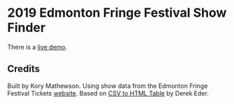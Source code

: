 # 2019 Edmonton Fringe Festival Show Finder

There is a [live demo](https://korymath.github.io/fringe-finder/).

## Credits

Built by Kory Mathewson. Using show data from the Edmonton Fringe Festival Tickets [website](http://tickets.fringetheatre.ca). Based on [CSV to HTML Table](https://github.com/derekeder/csv-to-html-table) by Derek Eder.

